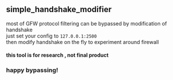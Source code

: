 ## simple_handshake_modifier



most of GFW protocol filtering can be bypassed by modification of handshake<br>
just set your config to <code>127.0.0.1:2500</code><br>
then modify handshake on the fly to experiment around firewall<br>

#### this tool is for research , not final product
### happy bypassing!


